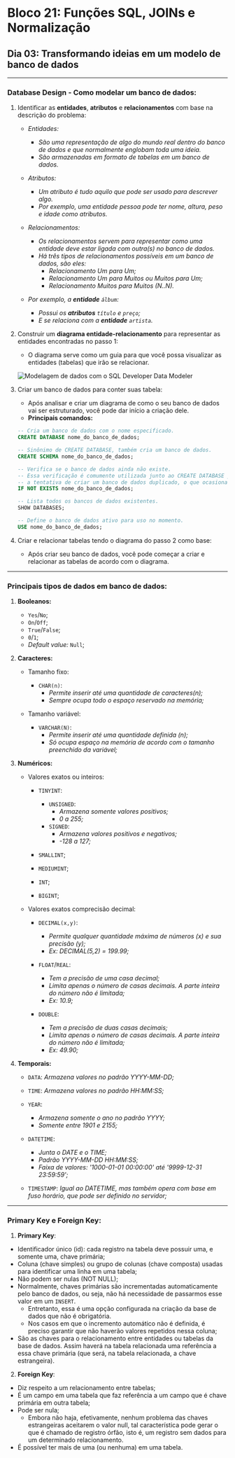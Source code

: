 # Bloco 21: Funções SQL, JOINs e Normalização

## Dia 03: Transformando ideias em um modelo de banco de dados
------------------

### Database Design - Como modelar um banco de dados:

1. Identificar as **entidades**, **atributos** e **relacionamentos** com base na descrição do problema:
    * *Entidades:*
      * *São uma representação de algo do mundo real dentro do banco de dados e que normalmente englobam toda uma ideia.*
      * *São armazenadas em formato de tabelas em um banco de dados.*

    * *Atributos:*
      * *Um atributo é tudo aquilo que pode ser usado para descrever algo.*
      * *Por exemplo, uma entidade pessoa pode ter nome, altura, peso e idade como atributos.*

    * *Relacionamentos:*
      * *Os relacionamentos servem para representar como uma entidade deve estar ligada com outra(s) no banco de dados.*
      * *Há três tipos de relacionamentos possíveis em um banco de dados, são eles:*
        * *Relacionamento Um para Um;*
        *  *Relacionamento Um para Muitos ou Muitos para Um;*
        * *Relacionamento Muitos para Muitos (N..N).*

    * *Por exemplo, a **entidade** `álbum`:*
      * *Possui os **atributos** `título` e `preço`;*
      * *E se relaciona com a **entidade** `artista`.*

2. Construir um **diagrama entidade-relacionamento** para representar as entidades encontradas no passo 1:
    * O diagrama serve como um guia para que você possa visualizar as entidades (tabelas) que irão se relacionar.

	![Modelagem de dados com o SQL Developer Data Modeler](http://arquivo.devmedia.com.br/REVISTAS/sql/imagens/140/1/4.png)

3. Criar um banco de dados para conter suas tabela:
    * Após analisar e criar um diagrama de como o seu banco de dados vai ser estruturado, você pode dar início a criação dele.
    * **Principais comandos:**

    ~~~sql
    -- Cria um banco de dados com o nome especificado.
    CREATE DATABASE nome_do_banco_de_dados;

    -- Sinônimo de CREATE DATABASE, também cria um banco de dados.
    CREATE SCHEMA nome_do_banco_de_dados;

    -- Verifica se o banco de dados ainda não existe.
    -- Essa verificação é comumente utilizada junto ao CREATE DATABASE para evitar
    -- a tentativa de criar um banco de dados duplicado, o que ocasionaria um erro.
    IF NOT EXISTS nome_do_banco_de_dados;

    -- Lista todos os bancos de dados existentes.
    SHOW DATABASES;

    -- Define o banco de dados ativo para uso no momento.
    USE nome_do_banco_de_dados;
    ~~~

4. Criar e relacionar tabelas tendo o diagrama do passo 2 como base:
    * Após criar seu banco de dados, você pode começar a criar e relacionar as tabelas de acordo com o diagrama.


------------------

### Principais tipos de dados em banco de dados:

1. **Booleanos:**
    * `Yes`/`No`;
    * `On`/`Off`;
    * `True`/`False`;
    * `0`/`1`;
    * *Default value:* `Null`;

2. **Caracteres:**
    * Tamanho fixo:
      * `CHAR(n)`:
        * *Permite inserir até uma quantidade de caracteres(n);*
        * *Sempre ocupa todo o espaço reservado na memória;*

    * Tamanho variável:
      * `VARCHAR(N)`:
        * *Permite inserir até uma quantidade definida (n);*
        * *Só ocupa espaço na memória de acordo com o tamanho preenchido da variável;*

3. **Numéricos:**
    * Valores exatos ou inteiros:
      * `TINYINT`:
          * `UNSIGNED`:
            * *Armazena somente valores positivos;*
            * *0 a 255;*
          * `SIGNED`:
            * *Armazena valores positivos e negativos;*
            * *-128 a 127;*

      * `SMALLINT`;
      * `MEDIUMINT`;
      * `INT`;
      * `BIGINT`;

    * Valores exatos comprecisão decimal:
      * `DECIMAL(x,y)`:
        * *Permite qualquer quantidade máxima de números (x) e sua precisão (y);*
        * *Ex: DECIMAL(5,2) = 199.99;*

      * `FLOAT`/`REAL`:
        * *Tem a precisão de uma casa decimal;*
        * *Limita apenas o número de casas decimais. A parte inteira do número não é limitada;*
        * *Ex: 10.9;*

      * `DOUBLE`:
        * *Tem a precisão de duas casas decimais;*
        * *Limita apenas o número de casas decimais. A parte inteira do número não é limitada;*
        * *Ex: 49.90;*

4. **Temporais:**
    * `DATA`: *Armazena valores no padrão YYYY-MM-DD;*
    * `TIME`: *Armazena valores no padrão HH:MM:SS;*
    * `YEAR`:
      * *Armazena somente o ano no padrão YYYY;*
      * *Somente entre 1901 e 2155;*

    * `DATETIME`:
      * *Junta o DATE e o TIME;*
      * *Padrão YYYY-MM-DD HH:MM:SS;*
      * *Faixa de valores: '1000-01-01 00:00:00' até '9999-12-31 23:59:59';*

    * `TIMESTAMP`: *Igual ao DATETIME, mas também opera com base em fuso horário, que pode ser definido no servidor;*

------------------

### Primary Key e Foreign Key:

1. **Primary Key**:
  * Identificador único (id): cada registro na tabela deve possuir uma, e somente uma, chave primária;
  * Coluna (chave simples) ou grupo de colunas (chave composta) usadas para identificar uma linha em uma tabela;
  * Não podem ser nulas (NOT NULL);
  * Normalmente, chaves primárias são incrementadas automaticamente pelo banco de dados, ou seja, não há necessidade de passarmos esse valor em um `INSERT`.
    * Entretanto, essa é uma opção configurada na criação da base de dados que não é obrigatória.
    * Nos casos em que o incremento automático não é definida, é preciso garantir que não haverão valores repetidos nessa coluna;
  * São as chaves para o relacionamento entre entidades ou tabelas da base de dados. Assim haverá na tabela relacionada uma referência a essa chave primária (que será, na tabela relacionada, a chave estrangeira).

2. **Foreign Key**:
  * Diz respeito a um relacionamento entre tabelas;
  * É um campo em uma tabela que faz referência a um campo que é chave primária em outra tabela;
  * Pode ser nula;
    * Embora não haja, efetivamente, nenhum problema das chaves estrangeiras aceitarem o valor null, tal característica pode gerar o que é chamado de registro órfão, isto é, um registro sem dados para um determinado relacionamento.
  * É possível ter mais de uma (ou nenhuma) em uma tabela.
